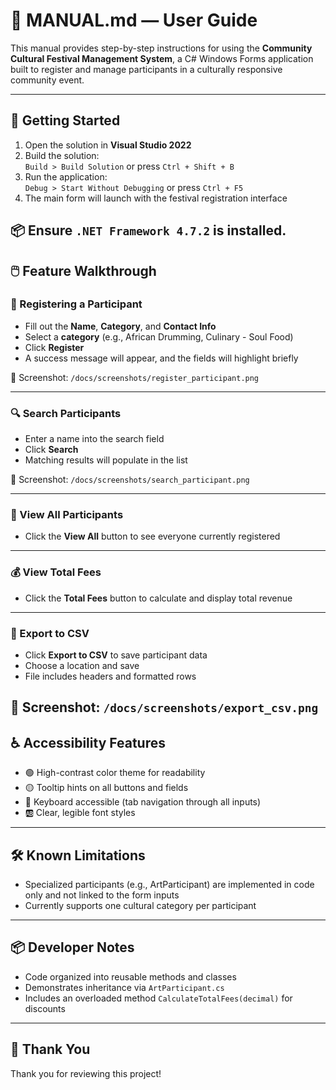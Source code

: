 # 📝 MANUAL.md — User Guide

This manual provides step-by-step instructions for using the **Community Cultural Festival Management System**, a C# Windows Forms application built to register and manage participants in a culturally responsive community event.

---

## 🚀 Getting Started

1. Open the solution in **Visual Studio 2022**
2. Build the solution:  
   `Build > Build Solution` or press `Ctrl + Shift + B`
3. Run the application:  
   `Debug > Start Without Debugging` or press `Ctrl + F5`
4. The main form will launch with the festival registration interface

📦 Ensure `.NET Framework 4.7.2` is installed.
---

## 🖱️ Feature Walkthrough

### 📝 Registering a Participant
- Fill out the **Name**, **Category**, and **Contact Info**
- Select a **category** (e.g., African Drumming, Culinary - Soul Food)
- Click **Register**
- A success message will appear, and the fields will highlight briefly

📸 Screenshot: `/docs/screenshots/register_participant.png`

---

### 🔍 Search Participants
- Enter a name into the search field
- Click **Search**
- Matching results will populate in the list

📸 Screenshot: `/docs/screenshots/search_participant.png`

---

### 📃 View All Participants
- Click the **View All** button to see everyone currently registered

---

### 💰 View Total Fees
- Click the **Total Fees** button to calculate and display total revenue

---

### 💾 Export to CSV
- Click **Export to CSV** to save participant data
- Choose a location and save
- File includes headers and formatted rows

📸 Screenshot: `/docs/screenshots/export_csv.png`
---

## ♿ Accessibility Features

- 🟢 High-contrast color theme for readability
- 🟡 Tooltip hints on all buttons and fields
- 🔄 Keyboard accessible (tab navigation through all inputs)
- 🆎 Clear, legible font styles

---

## 🛠️ Known Limitations

- Specialized participants (e.g., ArtParticipant) are implemented in code only and not linked to the form inputs
- Currently supports one cultural category per participant

---

## 📦 Developer Notes

- Code organized into reusable methods and classes
- Demonstrates inheritance via `ArtParticipant.cs`
- Includes an overloaded method `CalculateTotalFees(decimal)` for discounts

---

## 🙏 Thank You

Thank you for reviewing this project! 
